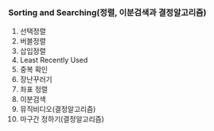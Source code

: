 ### Sorting and Searching(정렬, 이분검색과 결정알고리즘)
1. 선택정렬
2. 버블정렬
3. 삽입정렬
4. Least Recently Used
5. 중복 확인
6. 장난꾸러기
7. 좌표 정렬
8. 이분검색
9. 뮤직비디오(결정알고리즘)
10. 마구간 정하기(결정알고리즘)
